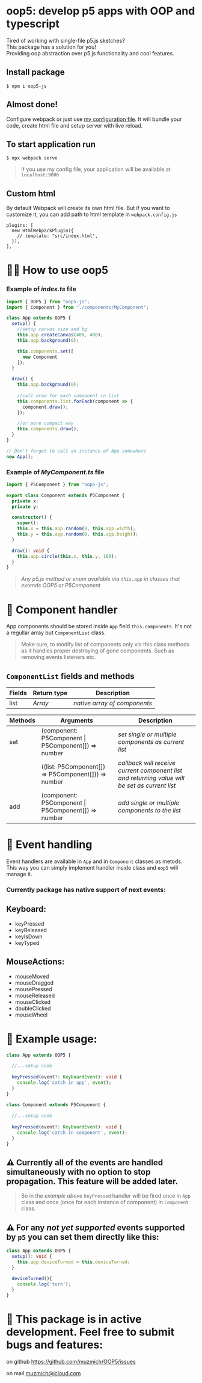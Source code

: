 # oop5: develop p5 apps with OOP and typescript

Tired of working with single-file p5.js sketches?\
This package has a solution for you!\
Providing oop abstraction over p5.js functionality and cool features.

## Install package

    $ npm i oop5-js

## Almost done!

Configure webpack or just use [my configuration file](https://github.com/muuuzmich/OOP5/blob/master/example/webpack.config.js). It will bundle your code, create html file and setup server with live reload.

## To start application run

    $ npx webpack serve

> If you use my config file, your application will be available at `localhost:9000`

## Custom html
By default Webpack will create its own html file. But if you want to customize it, you can add path to html template in `webpack.config.js`
```
plugins: [
  new HtmlWebpackPlugin({
    // template: "src/index.html",
  }),
],
```
# 🤷‍♂️ How to use oop5

### Example of _index.ts_ file

```typescript
import { OOP5 } from "oop5-js";
import { Component } from "./components/MyComponent";

class App extends OOP5 {
  setup() {
    //setup canvas size and bg
    this.app.createCanvas(400, 400);
    this.app.background(0);

    this.components.set([
      new Component
    ]);
  }

  draw() {
    this.app.background(0);
    
    //call draw for each component in list
    this.components.list.forEach(component => {
      component.draw();
    });

    //or more compact way
    this.components.draw();
  }
}

// Don't forget to call an instance of App somewhere
new App();
```

### Example of _MyComponent.ts_ file

```typescript
import { P5Component } from "oop5-js";

export class Component extends P5Component {
  private x;
  private y;

  constructor() {
    super();
    this.x = this.app.random(0, this.app.width);
    this.y = this.app.random(0, this.app.height);
  }

  draw(): void {
    this.app.circle(this.x, this.y, 100);
  }
}
```

> _Any p5.js method or enum available via `this.app` in classes that extends OOP5 or P5Component_

# 🧱 Component handler
App components should be stored inside `App` field `this.components`. It's not a regullar array but `ComponentList` class.
> Make sure, to modify list of components only via this class methods as it handles proper destroying of gone components. Such as removing events listeners etc.

## `ComponentList` fields and methods
| Fields| Return type                                          | Description                   |
| ----- | ---------------------------------------------------  | ----------------------------- |
| list  | _Array_                                              | _native array of components_  |

| Methods | Arguments                                                | Description                   |
| -----   | ---------------------------------------------------      | ----------------------------- |
| set     | (component: P5Component \\| P5Component[]) => number     | _set single or multiple components as current list_  |
|         | ((list: P5Component[]) => P5Component[])) => number      | _callback will receive current component list and returning value will be set as current list_  |
| add     | (component: P5Component \\| P5Component[]) => number     | _add single or multiple components to the list_  |

# 📩 Event handling
Event handlers are available in `App` and in `Component` classes as metods.\
This way you can simply implement handler inside class and `oop5` will manage it.

### Currently package has native support of next events:
## Keyboard:
  - keyPressed
  - keyReleased
  - keyIsDown
  - keyTyped
## MouseActions:
  - mouseMoved
  - mouseDragged
  - mousePressed
  - mouseReleased
  - mouseClicked
  - doubleClicked
  - mouseWheel
# 🚜 Example usage: 
```typescript
class App extends OOP5 {

  //...setup code
  
  keyPressed(event?: KeyboardEvent): void {
    console.log('catch in app', event);
  }
}

class Component extends P5Component {
  
  //...setup code
  
  keyPressed(event?: KeyboardEvent): void {
    console.log('catch in component', event);
  }
}
```
## ⚠️ Currently all of the events are handled simultaneously with no option to stop propagation. This feature will be added later.

> So in the _example above_ `keyPressed` handler will be fired once in `App` class and once (once for each instance of component) in `Component` class.

## ⚠️ For any _not yet supported_ events supported by `p5` you can set them directly like this:
```typescript
class App extends OOP5 {
  setup(): void {
    this.app.deviceTurned = this.deviceTurned;
  }

  deviceTurned(){
    console.log('turn');
  }
}
```

# 🤖 This package is in active development. Feel free to submit bugs and features:

on github https://github.com/muzmich/OOP5/issues

on mail muzmich@icloud.com


